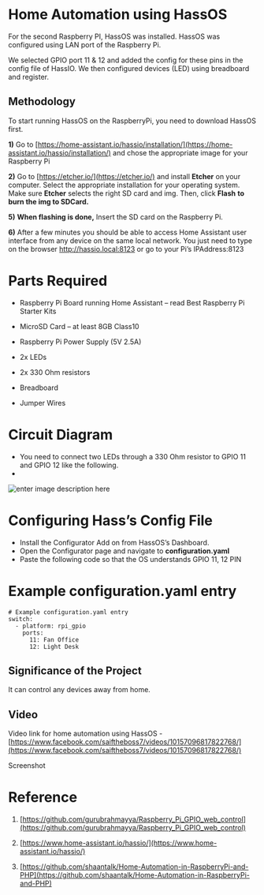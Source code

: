 

# Home Automation using HassOS

For the  second Raspberry PI, HassOS was installed.  HassOS was  configured using  LAN port  of  the Raspberry  Pi.

We  selected  GPIO port  11 &  12  and  added the  config  for these  pins  in  the  config  file of HassIO.  We  then configured devices  (LED)  using  breadboard  and  register.

## Methodology

To start running HassOS on the RaspberryPi, you need to download HassOS first.

**1)** Go to [https://home-assistant.io/hassio/installation/](https://home-assistant.io/hassio/installation/) and chose the appropriate image for your Raspberry Pi

**2)** Go to [https://etcher.io/](https://etcher.io/) and install **Etcher** on your computer. Select the appropriate installation for your operating system. Make sure **Etcher** selects the right SD card and img. Then, click **Flash** **to burn the img to SDCard.**

**5)** **When flashing is done,** Insert the SD card on the Raspberry Pi.

**6)** After a few minutes you should be able to access Home Assistant user interface from any device on the same local network. You just need to type on the browser http://hassio.local:8123 or go to your Pi’s IPAddress:8123

# Parts  Required

-  Raspberry  Pi Board  running  Home  Assistant –  read  Best  Raspberry  Pi Starter  Kits

-  MicroSD  Card –  at  least  8GB Class10

-  Raspberry  Pi  Power  Supply  (5V  2.5A)

-  2x  LEDs

-  2x  330  Ohm  resistors

-  Breadboard

-  Jumper  Wires

# Circuit Diagram

* You need to connect two LEDs through a 330 Ohm resistor to GPIO 11 and GPIO 12 like the following.
* 
![enter image description here](https://i.imgur.com/YQjsEj3.png)

  

# Configuring Hass’s Config File


* Install the Configurator Add on from HassOS’s Dashboard.
* Open the Configurator page and navigate to **configuration.yaml**
* Paste the following code so that the OS understands GPIO 11, 12 PIN

# Example configuration.yaml entry


    # Example configuration.yaml entry
    switch:
      - platform: rpi_gpio
        ports:
          11: Fan Office
          12: Light Desk


## Significance of  the  Project

It can  control any devices away from home.

## Video

Video  link  for home  automation  using  HassOS - [https://www.facebook.com/saiftheboss7/videos/10157096817822768/](https://www.facebook.com/saiftheboss7/videos/10157096817822768/)

  

Screenshot

  

# Reference

1) [https://github.com/gurubrahmayya/Raspberry_Pi_GPIO_web_control](https://github.com/gurubrahmayya/Raspberry_Pi_GPIO_web_control)

2) [https://www.home-assistant.io/hassio/](https://www.home-assistant.io/hassio/)

3) [https://github.com/shaantalk/Home-Automation-in-RaspberryPi-and-PHP](https://github.com/shaantalk/Home-Automation-in-RaspberryPi-and-PHP)